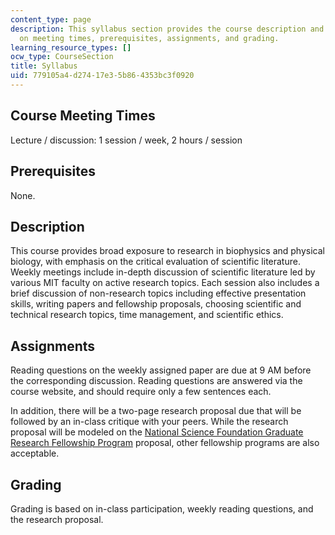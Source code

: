```yaml
---
content_type: page
description: This syllabus section provides the course description and information
  on meeting times, prerequisites, assignments, and grading.
learning_resource_types: []
ocw_type: CourseSection
title: Syllabus
uid: 779105a4-d274-17e3-5b86-4353bc3f0920
---
```


Course Meeting Times
--------------------

Lecture / discussion: 1 session / week, 2 hours / session

Prerequisites
-------------

None.

Description
-----------

This course provides broad exposure to research in biophysics and physical biology, with emphasis on the critical evaluation of scientific literature. Weekly meetings include in-depth discussion of scientific literature led by various MIT faculty on active research topics. Each session also includes a brief discussion of non-research topics including effective presentation skills, writing papers and fellowship proposals, choosing scientific and technical research topics, time management, and scientific ethics.

Assignments
-----------

Reading questions on the weekly assigned paper are due at 9 AM before the corresponding discussion. Reading questions are answered via the course website, and should require only a few sentences each.

In addition, there will be a two-page research proposal due that will be followed by an in-class critique with your peers. While the research proposal will be modeled on the [National Science Foundation Graduate Research Fellowship Program](https://www.nsfgrfp.org/) proposal, other fellowship programs are also acceptable.

Grading
-------

Grading is based on in-class participation, weekly reading questions, and the research proposal.